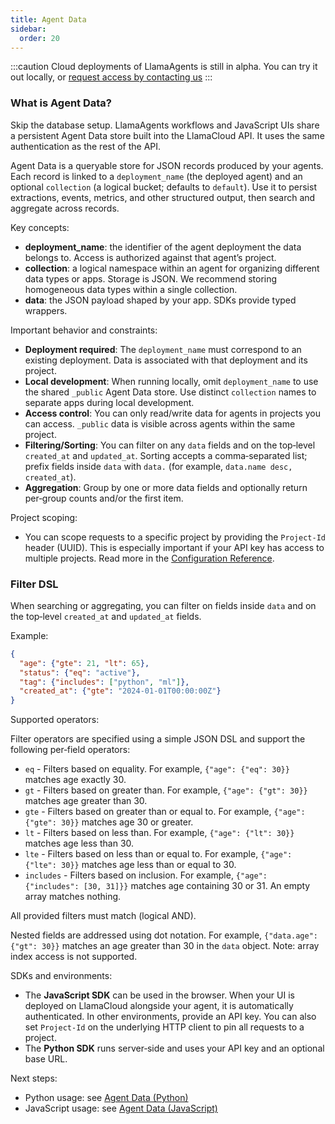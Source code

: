 ```yaml
---
title: Agent Data
sidebar:
  order: 20
---
```


:::caution
Cloud deployments of LlamaAgents is still in alpha. You can try it out locally, or [request access by contacting us](https://landing.llamaindex.ai/llamaagents?utm_source=docs)
:::

### What is Agent Data?

Skip the database setup. LlamaAgents workflows and JavaScript UIs share a persistent Agent Data store built into the LlamaCloud API. It uses the same authentication as the rest of the API.

Agent Data is a queryable store for JSON records produced by your agents. Each record is linked to a `deployment_name` (the deployed agent) and an optional `collection` (a logical bucket; defaults to `default`). Use it to persist extractions, events, metrics, and other structured output, then search and aggregate across records.

Key concepts:
- **deployment_name**: the identifier of the agent deployment the data belongs to. Access is authorized against that agent’s project.
- **collection**: a logical namespace within an agent for organizing different data types or apps. Storage is JSON. We recommend storing homogeneous data types within a single collection.
- **data**: the JSON payload shaped by your app. SDKs provide typed wrappers.

Important behavior and constraints:
- **Deployment required**: The `deployment_name` must correspond to an existing deployment. Data is associated with that deployment and its project.
- **Local development**: When running locally, omit `deployment_name` to use the shared `_public` Agent Data store. Use distinct `collection` names to separate apps during local development.
- **Access control**: You can only read/write data for agents in projects you can access. `_public` data is visible across agents within the same project.
- **Filtering/Sorting**: You can filter on any `data` fields and on the top‑level `created_at` and `updated_at`. Sorting accepts a comma‑separated list; prefix fields inside `data` with `data.` (for example, `data.name desc, created_at`).
- **Aggregation**: Group by one or more data fields and optionally return per‑group counts and/or the first item.

Project scoping:
- You can scope requests to a specific project by providing the `Project-Id` header (UUID). This is especially important if your API key has access to multiple projects. Read more in the [Configuration Reference](/python/cloud/llamaagents/configuration-reference#authorization).

### Filter DSL

When searching or aggregating, you can filter on fields inside `data` and on the top‑level `created_at` and `updated_at` fields.

Example:

```json
{
  "age": {"gte": 21, "lt": 65},
  "status": {"eq": "active"},
  "tag": {"includes": ["python", "ml"]},
  "created_at": {"gte": "2024-01-01T00:00:00Z"}
}
```

Supported operators:

Filter operators are specified using a simple JSON DSL and support the following per‑field operators:
- `eq` - Filters based on equality. For example, `{"age": {"eq": 30}}` matches age exactly 30.
- `gt` - Filters based on greater than. For example, `{"age": {"gt": 30}}` matches age greater than 30.
- `gte` - Filters based on greater than or equal to. For example, `{"age": {"gte": 30}}` matches age 30 or greater.
- `lt` - Filters based on less than. For example, `{"age": {"lt": 30}}` matches age less than 30.
- `lte` - Filters based on less than or equal to. For example, `{"age": {"lte": 30}}` matches age less than or equal to 30.
- `includes` - Filters based on inclusion. For example, `{"age": {"includes": [30, 31]}}` matches age containing 30 or 31. An empty array matches nothing.

All provided filters must match (logical AND).

Nested fields are addressed using dot notation. For example, `{"data.age": {"gt": 30}}` matches an age greater than 30 in the `data` object. Note: array index access is not supported.

SDKs and environments:
- The **JavaScript SDK** can be used in the browser. When your UI is deployed on LlamaCloud alongside your agent, it is automatically authenticated. In other environments, provide an API key. You can also set `Project-Id` on the underlying HTTP client to pin all requests to a project.
- The **Python SDK** runs server‑side and uses your API key and an optional base URL.

Next steps:
- Python usage: see [Agent Data (Python)](/python/llamaagents/llamactl/agent-data-python)
- JavaScript usage: see [Agent Data (JavaScript)](/python/llamaagents/llamactl/agent-data-javascript)
